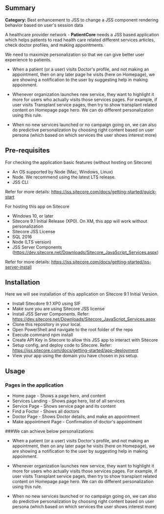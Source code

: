 ## Summary

**Category:** Best enhancement to JSS to change a JSS component rendering behavior based on user's session data

A healthcare provider network - **PatientCore** needs a JSS based application which helps patients to read  health care related different services articles, check doctor profiles, and making appointments.

We need to maximize personalization so that we can give better user experience to patients.

* When a patient (or a user) visits Doctor's profile, and not making an appointment, then on any later page he visits (here on Homepage), we are showing a notification to the user by suggesting help in making appoinment.

* Whenever organization launches new service, they want to highlight it more for users who actually visits those services pages. For example, if user visits Transplant service pages, then try to show transplant related content on Homepage page hero. We can do different personalization using this rule.

* When no new services launched or no campaign going on, we can also do predictive personalization by choosing right content based on user persona (which based on which services the user shows interest more)

## Pre-requisites
For checking the application basic features (without hosting on Sitecore)

* An OS supported by Node (Mac, Windows, Linux)
* Node. We recommend using the latest LTS release.
* JSS CLI

Refer for more details: https://jss.sitecore.com/docs/getting-started/quick-start


For hosting this app on Sitecore

* Windows 10, or later
* Sitecore 9.1 Initial Release (XP0). On XM, this app will work without personalization
* Sitecore JSS License
* SQL 2016
* Node (LTS version)
* JSS Server Components  (https://dev.sitecore.net/Downloads/Sitecore_JavaScript_Services.aspx)

Refer for more details: https://jss.sitecore.com/docs/getting-started/jss-server-install

## Installation

Here we will see installation of this application on Sitecore 9.1 Initial Version.

* Install Sitecdore 9.1 XP0 using SIF
* Make sure you are using Sitecore JSS license
* Install JSS Server Components. Refer: https://dev.sitecore.net/Downloads/Sitecore_JavaScript_Services.aspx
* Clone this repository in your local.
* Open PowerShell and navigate to the root folder of the repo
* Execute command npm install
* Create API Key in Sitecore to allow this JSS app to interact with Sitecore
* Setup config, and deploy code to Sitecore. Refer: https://jss.sitecore.com/docs/getting-started/app-deployment
* View your app using the domain you have chosen in jss setup.

## Usage

### Pages in the application
* Home page - Shows a page hero, and content
* Services Landing - Shows page hero, list of all services
* Service Page - Shows service page and its content
* Find a Foctor - Shows all doctors
* Doctor Page - Shows Doctor details, and make an appointment
* Make appointment Page - Confirmation of doctor's appointment


###We can achieve below personalizations:

* When a patient (or a user) visits Doctor's profile, and not making an appointment, then on any later page he visits (here on Homepage), we are showing a notification to the user by suggesting help in making appoinment.

* Whenever organization launches new service, they want to highlight it more for users who actually visits those services pages. For example, if user visits Transplant service pages, then try to show transplant related content on Homepage page hero. We can do different personalization using this rule.

* When no new services launched or no campaign going on, we can also do predictive personalization by choosing right content based on user persona (which based on which services the user shows interest more)
